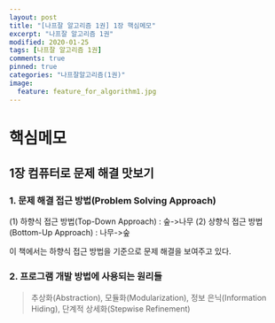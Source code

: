 ```yaml
---
layout: post
title: "[나프잘 알고리즘 1권] 1장 핵심메모"
excerpt: "나프잘 알고리즘 1권"
modified: 2020-01-25
tags: [나프잘 알고리즘 1권]
comments: true
pinned: true
categories: "나프잘알고리즘(1권)"
image:
  feature: feature_for_algorithm1.jpg
---
```


# 핵심메모

## 1장 컴퓨터로 문제 해결 맛보기

### 1. 문제 해결 접근 방법(Problem Solving Approach)

(1) 하향식 접근 방법(Top-Down Approach) : 숲->나무
(2) 상향식 접근 방법(Bottom-Up Approach) : 나무->숲

이 책에서는 하향식 접근 방법을 기준으로 문제 해결을 보여주고 있다.

### 2. 프로그램 개발 방법에 사용되는 원리들

> 추상화(Abstraction), 모듈화(Modularization), 정보 은닉(Information Hiding), 단계적 상세화(Stepwise Refinement)